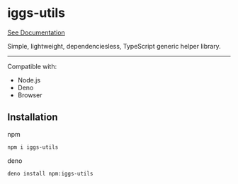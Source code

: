 # iggs-utils

[See Documentation](https://bitbeater.github.io/iggs-utils)

Simple, lightweight, dependenciesless, TypeScript generic helper library.

---
Compatible with:
- Node.js
- Deno
- Browser

## Installation

npm
```bash
npm i iggs-utils
```

deno
```bash
deno install npm:iggs-utils
```

